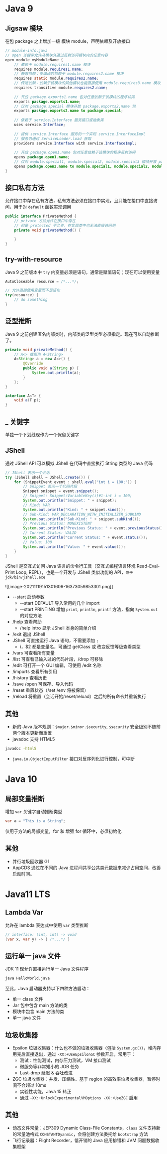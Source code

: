 # Java 9
## Jigsaw 模块

在包 package 之上增加一级 模块 module，声明依赖及开放接口

```java
// module-info.java
// open 关键字允许从模块外通过反射访问模块内的任意内容
open module myModuleName {
    // 依赖于 module.requires1.name 模块
    requires module.requires1.name;
    // 静态依赖：仅编译时依赖于 module.requires2.name 模块
    requires static module.requires2.name;
    // 传递依赖：依赖于该模块的其他模块也能直接使用 module.requires3.name 模块
    requires transitive module.requires2.name;
    
    // 开放 package.exports1.name 包对任意依赖于该模块的程序访问
    exports package.exports1.name;
    // 仅对 package.special 模块开放 package.exports2.name 包
    exports package.exports2.name to package.special;
    
    // 依赖于 service.Interface 服务接口或抽象类
    uses service.Interface;
    
    // 提供 service.Interface 服务的一个实现 service.InterfaceImpl
    // 服务仍通过 ServiceLoader.load 获取
    providers service.Interface with service.InterfaceImpl;
    
    // 开放 package.open1.name 包对任意依赖于该模块的程序反射访问
    opens package.open1.name;
    // 仅对 module.special1, module.special2, module.special3 模块开放 package.open2.name 包反射访问
    opens package.open2.name to module.special1, module.special2, module.special3;
}
```
## 接口私有方法

允许接口中存在私有方法，私有方法必须在接口中实现，且只能在接口中直接访问，用于对 `default` 函数实现调用

```java
public interface PrivateMethod {
    // private 方法允许在接口中存在
    // 但是 protected 不允许，在实现类中也无法直接访问到
    private void privateMethod() {

    }
}
```
## try-with-resource

Java 9 之前版本中 `try` 内变量必须是语句，通常是赋值语句；现在可以使用变量

```java
AutoCloseable resource = /*...*/;

// 允许直接使用变量而不是语句
try(resource) {
    // do something
}
```
## 泛型推断

Java 9 之前创建匿名内部类时，内部类的泛型类型必须指定。现在可以自动推断了。

```java
private void privateMethod() {
    // A<> 推断为 A<String>
    A<String> a = new A<>() {
        @Override
        public void a(String p) {
            System.out.println(a);
        }
    };
}

interface A<T> {
    void a(T p);
}
```
## _ 关键字

单独一个下划线现作为一个保留关键字
## JShell

通过 JShell API 可以模拟 JShell 在代码中直接执行 String 类型的 Java 代码

```java
// JShell 表示一个会话
try (JShell shell = JShell.create()) {
    for (SnippetEvent event : shell.eval("int i = 100;")) {
        // Snippet 表示一个代码片段
        Snippet snippet = event.snippet();
        // Snippet: Snippet:VariableKey(i)#1-int i = 100;
        System.out.println("Snippet: " + snippet);
        // Kind: VAR
        System.out.println("Kind: " + snippet.kind());
        // Sub-Kind: VAR_DECLARATION_WITH_INITIALIZER_SUBKIND
        System.out.println("Sub-Kind: " + snippet.subKind());
        // Previous Status: NONEXISTENT
        System.out.println("Previous Status: " + event.previousStatus());
        // Current Status: VALID
        System.out.println("Current Status: " + event.status());
        // Value: 100
        System.out.println("Value: " + event.value());
    }
}
```

JShell 是交互式访问 Java 语言的命令行工具（交互式编程语言环境 Read-Eval-Print Loop, REPL），也是一个开发与 JShell 类似功能的 API，`位于 jdk/bin/jshell.exe`

![[image-20211119151301606-16373059853301.png]]
- --start 启动参数
	- --start DEFAULT 导入常用的几个 import
	- --start PRINTING 增加 `print`, `println`, `printf` 方法，指向 `System.out` 的对应方法
- /help 查看帮助
	- /help intro 显示 JShell 本身的简单介绍
- /exit 退出 JShell
- JShell 可直接运行 Java 语句，不需要添加 `;`
	- i，$2 都是变量名，可通过 getClass 或 改变反馈等级查看类型
- /vars 可查看所有变量
- /list 可查看已输入过的代码片段，/drop 可移除
- /edit 可打开一个 GUI 编辑，可使用 /edit 名称
- /imports 查看所有引用
- /history 查看历史
- /save /open 可保存、导入代码
- /reset 重置状态（/set /env 将被保留）
- /reload 将重置（会话开始/reset/reload）之后的所有命令并重新执行
## 其他

- 新的 Java 版本规则：`$major.$minor.$security`, `$security` 安全级别不随前两个版本更新而重置
- javadoc 支持 HTML5

```bash
javadoc -html5
```

- `java.io.ObjectInputFilter` 接口对反序列化进行控制，可中断
# Java 10

## 局部变量推断

增加 `var` 关键字自动推断类型

```java 
var a = "This is a String";
```

仅用于方法的局部变量，for 和 增强 for 循环中，必须初始化
## 其他

- 并行垃圾回收器 G1
- AppCDS 通过在不同的 Java 进程间共享公共类元数据来减少占用空间，改善启动时间。
# Java11 LTS
## Lambda Var

允许在 lambda 表达式中使用 `var` 类型推断

```java
// interface: (int, int) -> void
(var x, var y) -> { /*...*/ }
```
## 运行单一 java 文件

JDK 11 现允许直接运行单一 Java 文件程序

```bash
java HelloWorld.java
```

至此，Java 启动器支持以下四种方法启动：
- 单一 class 文件
- Jar 包中包含 main 方法的类
- 模块中包含 main 方法的类
- 单一 java 文件
## 垃圾收集器

- Epsilon 垃圾收集器：什么也不做的垃圾收集器（包括 `System.gc()`），堆内存用完后直接退出，通过 `-XX:+UseEpsilonGC` 参数开启，常用于：
	- 测试：性能测试，内存压力测试，VM 接口测试
	- 微服务等非常短小的 JOB 任务
	- Last-drop 延迟 & 吞吐改进
- ZGC 垃圾收集器：并发、压缩性、基于 region 的高效率垃圾收集器，暂停时间不会超过 10ms
	- 实验性功能，Java 15 转正
	- 通过 `-XX:+UnlockExperimentalVMOptions -XX:+UseZGC` 启用
## 其他

- 动态文件常量：JEP309 Dynamic Class-File Constants，`class` 文件支持新的常量池格式 `CONSTANTDyanmic`，会将创建方法委托给 `bootstrap` 方法
- 飞行记录器：Flight Recorder，低开销的 Java 应用排错和 JVM 问题数据收集框架